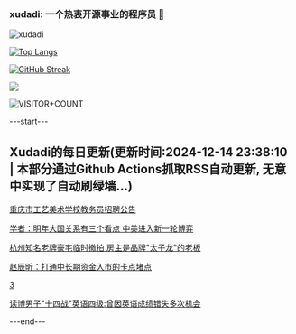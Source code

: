 ### xudadi: 一个热衷开源事业的程序员 👋

![xudadi](https://github-readme-stats-git-masterorgs-github-readme-stats-team.vercel.app/api?username=xudadi)

[![Top Langs](https://github-readme-stats.vercel.app/api/top-langs/?username=xudadi)](https://github.com/anuraghazra/github-readme-stats)

[![GitHub Streak](https://streak-stats.demolab.com?user=xudadi&locale=zh_Hans)](https://git.io/streak-stats)

![](https://raw.githubusercontent.com/xudadi/xudadi/main/assets/github-contribution-grid-snake.svg)

![VISITOR+COUNT](https://komarev.com/ghpvc/?username=xudadi&label=VISITOR+COUNT)


---start---

## Xudadi的每日更新(更新时间:2024-12-14 23:38:10 | 本部分通过Github Actions抓取RSS自动更新, 无意中实现了自动刷绿墙...)

[重庆市工艺美术学校教务员招聘公告](https://www.gongkaoleida.com/article/2230476)

[学者：明年大国关系有三个看点 中美进入新一轮博弈](https://m.163.com/news/article/JJCDMG270514R9OJ.html)

[杭州知名老牌豪宅临时撤拍 房主是品牌"太子龙"的老板](https://m.163.com/news/article/JJC4H34S0530JPVV.html)

[赵辰昕：打通中长期资金入市的卡点堵点](https://m.163.com/news/article/JJCC1ED0000189PS.html)

[3](https://m.163.com/touch/news/sub/domestic)

[读博男子"十四战"英语四级:曾因英语成绩错失多次机会](https://m.163.com/news/article/JJC75R42053469LG.html)

---end---
